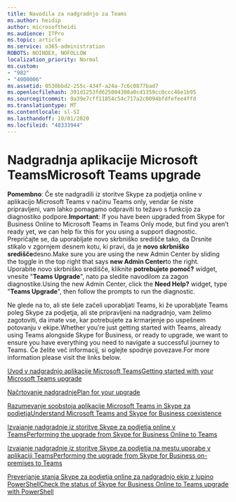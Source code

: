 ```yaml
---
title: Navodila za nadgradnjo za Teams
ms.author: heidip
author: microsoftheidi
ms.audience: ITPro
ms.topic: article
ms.service: o365-administration
ROBOTS: NOINDEX, NOFOLLOW
localization_priority: Normal
ms.custom:
- "982"
- "4000006"
ms.assetid: 0530bbd2-255c-434f-a24a-7c6c0877bad7
ms.openlocfilehash: 391d1253fd625004308a0cd1359cc0ccc46e1b95
ms.sourcegitcommit: 9a39e7cff11854c54c717a2c0094bfdfefee4ffd
ms.translationtype: MT
ms.contentlocale: sl-SI
ms.lasthandoff: 10/01/2020
ms.locfileid: "48333944"
---
```

# <a name="microsoft-teams-upgrade"></a><span data-ttu-id="5db64-102">Nadgradnja aplikacije Microsoft Teams</span><span class="sxs-lookup"><span data-stu-id="5db64-102">Microsoft Teams upgrade</span></span>

<span data-ttu-id="5db64-103">**Pomembno**: Če ste nadgradili iz storitve Skype za podjetja online v aplikacijo Microsoft Teams v načinu Teams only, vendar še niste pripravljeni, vam lahko pomagamo odpraviti to težavo s funkcijo za diagnostiko podpore.</span><span class="sxs-lookup"><span data-stu-id="5db64-103">**Important**: If you have been upgraded from Skype for Business Online to Microsoft Teams in Teams Only mode, but find you aren’t ready yet, we can help fix this for you using a support diagnostic.</span></span> <span data-ttu-id="5db64-104">Prepričajte se, da uporabljate novo skrbniško središče tako, da Drsnite stikalo v zgornjem desnem kotu, ki pravi, da je **novo skrbniško središče**desno.</span><span class="sxs-lookup"><span data-stu-id="5db64-104">Make sure you are using the new Admin Center by sliding the toggle in the top right that says **new Admin Center**to the right.</span></span> <span data-ttu-id="5db64-105">Uporabite novo skrbniško središče, kliknite **potrebujete pomoč?** widget, vnesite "**Teams Upgrade**", nato pa sledite navodilom za zagon diagnostike.</span><span class="sxs-lookup"><span data-stu-id="5db64-105">Using the new Admin Center, click the **Need Help?** widget, type "**Teams Upgrade**", then follow the prompts to run the diagnostic.</span></span>

<span data-ttu-id="5db64-106">Ne glede na to, ali ste šele začeli uporabljati Teams, ki že uporabljate Teams poleg Skype za podjetja, ali ste pripravljeni na nadgradnjo, vam želimo zagotoviti, da imate vse, kar potrebujete za krmarjenje po uspešnem potovanju v ekipe.</span><span class="sxs-lookup"><span data-stu-id="5db64-106">Whether you’re just getting started with Teams, already using Teams alongside Skype for Business, or ready to upgrade, we want to ensure you have everything you need to navigate a successful journey to Teams.</span></span> <span data-ttu-id="5db64-107">Če želite več informacij, si oglejte spodnje povezave.</span><span class="sxs-lookup"><span data-stu-id="5db64-107">For more information please visit the links below.</span></span>

[<span data-ttu-id="5db64-108">Uvod v nadgradnjo aplikacije Microsoft Teams</span><span class="sxs-lookup"><span data-stu-id="5db64-108">Getting started with your Microsoft Teams upgrade</span></span>](https://docs.microsoft.com/MicrosoftTeams/upgrade-start-here)

[<span data-ttu-id="5db64-109">Načrtovanje nadgradnje</span><span class="sxs-lookup"><span data-stu-id="5db64-109">Plan for your upgrade</span></span>](https://docs.microsoft.com/MicrosoftTeams/upgrade-plan-journey)

[<span data-ttu-id="5db64-110">Razumevanje soobstoja aplikacije Microsoft Teams in Skype za podjetja</span><span class="sxs-lookup"><span data-stu-id="5db64-110">Understand Microsoft Teams and Skype for Business coexistence</span></span>](https://docs.microsoft.com/MicrosoftTeams/teams-and-skypeforbusiness-coexistence-and-interoperability)

[<span data-ttu-id="5db64-111">Izvajanje nadgradnje iz storitve Skype za podjetja online v Teams</span><span class="sxs-lookup"><span data-stu-id="5db64-111">Performing the upgrade from Skype for Business Online to Teams</span></span>](https://docs.microsoft.com/MicrosoftTeams/upgrade-to-teams-execute-skypeforbusinessonline)

[<span data-ttu-id="5db64-112">Izvajanje nadgradnje iz storitve Skype za podjetja na mestu uporabe v aplikaciji Teams</span><span class="sxs-lookup"><span data-stu-id="5db64-112">Performing the upgrade from Skype for Business on-premises to Teams</span></span>](https://docs.microsoft.com/MicrosoftTeams/upgrade-to-teams-execute-skypeforbusinesshybridonprem)
 
[<span data-ttu-id="5db64-113">Preverjanje stanja Skype za podjetja online za nadgradnjo ekip z lupino PowerShell</span><span class="sxs-lookup"><span data-stu-id="5db64-113">Check the status of Skype for Business Online to Teams upgrade with PowerShell</span></span>](https://docs.microsoft.com/powershell/module/skype/get-csteamsupgradestatus?view=skype-ps)